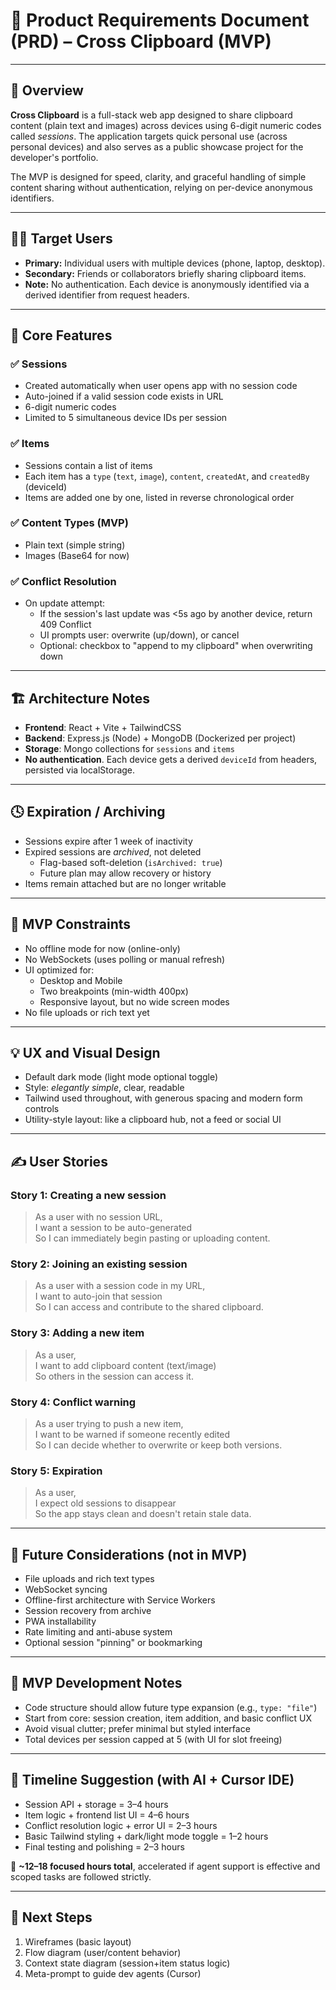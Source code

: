 # 📄 Product Requirements Document (PRD) – Cross Clipboard (MVP)

---

## 🧠 Overview

**Cross Clipboard** is a full-stack web app designed to share clipboard content (plain text and images) across devices using 6-digit numeric codes called *sessions*. The application targets quick personal use (across personal devices) and also serves as a public showcase project for the developer's portfolio.

The MVP is designed for speed, clarity, and graceful handling of simple content sharing without authentication, relying on per-device anonymous identifiers.

---

## 🧑‍💻 Target Users

- **Primary:** Individual users with multiple devices (phone, laptop, desktop).
- **Secondary:** Friends or collaborators briefly sharing clipboard items.
- **Note:** No authentication. Each device is anonymously identified via a derived identifier from request headers.

---

## 🧩 Core Features

### ✅ Sessions
- Created automatically when user opens app with no session code
- Auto-joined if a valid session code exists in URL
- 6-digit numeric codes
- Limited to 5 simultaneous device IDs per session

### ✅ Items
- Sessions contain a list of items
- Each item has a `type` (`text`, `image`), `content`, `createdAt`, and `createdBy` (deviceId)
- Items are added one by one, listed in reverse chronological order

### ✅ Content Types (MVP)
- Plain text (simple string)
- Images (Base64 for now)

### ✅ Conflict Resolution
- On update attempt:
  - If the session's last update was <5s ago by another device, return 409 Conflict
  - UI prompts user: overwrite (up/down), or cancel
  - Optional: checkbox to "append to my clipboard" when overwriting down

---

## 🏗️ Architecture Notes

- **Frontend**: React + Vite + TailwindCSS
- **Backend**: Express.js (Node) + MongoDB (Dockerized per project)
- **Storage**: Mongo collections for `sessions` and `items`
- **No authentication**. Each device gets a derived `deviceId` from headers, persisted via localStorage.

---

## 🕓 Expiration / Archiving

- Sessions expire after 1 week of inactivity
- Expired sessions are *archived*, not deleted
  - Flag-based soft-deletion (`isArchived: true`)
  - Future plan may allow recovery or history
- Items remain attached but are no longer writable

---

## 🧪 MVP Constraints

- No offline mode for now (online-only)
- No WebSockets (uses polling or manual refresh)
- UI optimized for:
  - Desktop and Mobile
  - Two breakpoints (min-width 400px)
  - Responsive layout, but no wide screen modes
- No file uploads or rich text yet

---

## 💡 UX and Visual Design

- Default dark mode (light mode optional toggle)
- Style: *elegantly simple*, clear, readable
- Tailwind used throughout, with generous spacing and modern form controls
- Utility-style layout: like a clipboard hub, not a feed or social UI

---

## ✍️ User Stories

### Story 1: Creating a new session
> As a user with no session URL,  
> I want a session to be auto-generated  
> So I can immediately begin pasting or uploading content.

### Story 2: Joining an existing session
> As a user with a session code in my URL,  
> I want to auto-join that session  
> So I can access and contribute to the shared clipboard.

### Story 3: Adding a new item
> As a user,  
> I want to add clipboard content (text/image)  
> So others in the session can access it.

### Story 4: Conflict warning
> As a user trying to push a new item,  
> I want to be warned if someone recently edited  
> So I can decide whether to overwrite or keep both versions.

### Story 5: Expiration
> As a user,  
> I expect old sessions to disappear  
> So the app stays clean and doesn't retain stale data.

---

## 📌 Future Considerations (not in MVP)

- File uploads and rich text types
- WebSocket syncing
- Offline-first architecture with Service Workers
- Session recovery from archive
- PWA installability
- Rate limiting and anti-abuse system
- Optional session "pinning" or bookmarking

---

## 🚀 MVP Development Notes

- Code structure should allow future type expansion (e.g., `type: "file"`)
- Start from core: session creation, item addition, and basic conflict UX
- Avoid visual clutter; prefer minimal but styled interface
- Total devices per session capped at 5 (with UI for slot freeing)

---

## 📆 Timeline Suggestion (with AI + Cursor IDE)

- Session API + storage = 3–4 hours
- Item logic + frontend list UI = 4–6 hours
- Conflict resolution logic + error UI = 2–3 hours
- Basic Tailwind styling + dark/light mode toggle = 1–2 hours
- Final testing and polishing = 2–3 hours

🟰 **~12–18 focused hours total**, accelerated if agent support is effective and scoped tasks are followed strictly.

---

## 🧭 Next Steps

1. Wireframes (basic layout)  
2. Flow diagram (user/content behavior)  
3. Context state diagram (session+item status logic)  
4. Meta-prompt to guide dev agents (Cursor)
